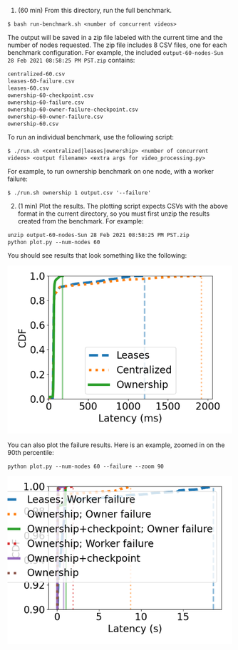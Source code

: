 1. (60 min)  From this directory, run the full benchmark.
```
$ bash run-benchmark.sh <number of concurrent videos>
```
The output will be saved in a zip file labeled with the current time and the number of nodes requested.
The zip file includes 8 CSV files, one for each benchmark configuration.
For example, the included `output-60-nodes-Sun 28 Feb 2021 08:58:25 PM PST.zip` contains:
```
centralized-60.csv
leases-60-failure.csv
leases-60.csv
ownership-60-checkpoint.csv
ownership-60-failure.csv
ownership-60-owner-failure-checkpoint.csv
ownership-60-owner-failure.csv
ownership-60.csv
```

To run an individual benchmark, use the following script:
```
$ ./run.sh <centralized|leases|ownership> <number of concurrent videos> <output filename> <extra args for video_processing.py>
```

For example, to run ownership benchmark on one node, with a worker failure:
```
$ ./run.sh ownership 1 output.csv '--failure'
```

2. (1 min) Plot the results. The plotting script expects CSVs with the above format in the current directory, so you must first unzip the results created from the benchmark. For example:

```
unzip output-60-nodes-Sun 28 Feb 2021 08:58:25 PM PST.zip
python plot.py --num-nodes 60
```

You should see results that look something like the following:

![latency](latency-60.png)

You can also plot the failure results. Here is an example, zoomed in on the 90th percentile:

```
python plot.py --num-nodes 60 --failure --zoom 90
```
![latency-failure](latency-failure-60.png)

